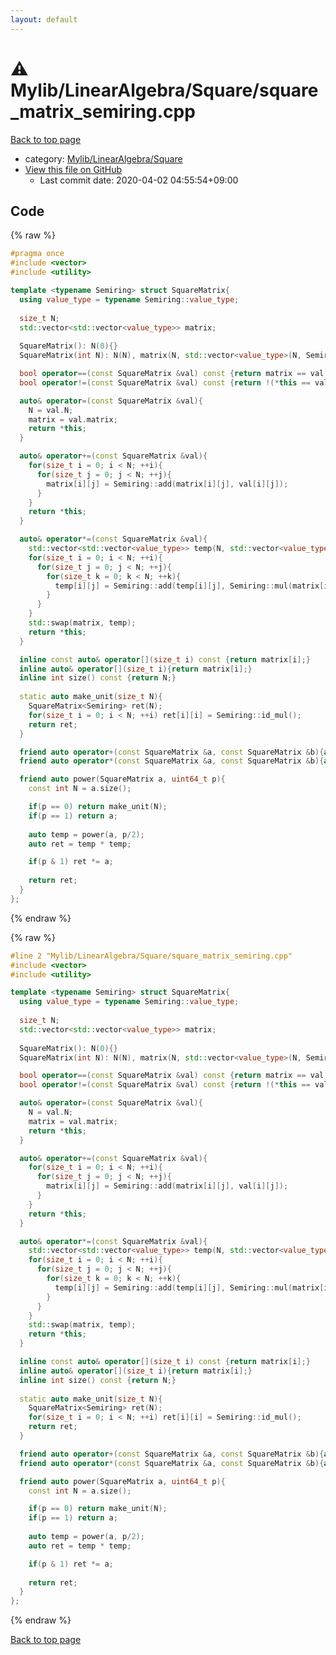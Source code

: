 ```yaml
---
layout: default
---
```


<!-- mathjax config similar to math.stackexchange -->
<script type="text/javascript" async
  src="https://cdnjs.cloudflare.com/ajax/libs/mathjax/2.7.5/MathJax.js?config=TeX-MML-AM_CHTML">
</script>
<script type="text/x-mathjax-config">
  MathJax.Hub.Config({
    TeX: { equationNumbers: { autoNumber: "AMS" }},
    tex2jax: {
      inlineMath: [ ['$','$'] ],
      processEscapes: true
    },
    "HTML-CSS": { matchFontHeight: false },
    displayAlign: "left",
    displayIndent: "2em"
  });
</script>

<script type="text/javascript" src="https://cdnjs.cloudflare.com/ajax/libs/jquery/3.4.1/jquery.min.js"></script>
<script src="https://cdn.jsdelivr.net/npm/jquery-balloon-js@1.1.2/jquery.balloon.min.js" integrity="sha256-ZEYs9VrgAeNuPvs15E39OsyOJaIkXEEt10fzxJ20+2I=" crossorigin="anonymous"></script>
<script type="text/javascript" src="../../../../assets/js/copy-button.js"></script>
<link rel="stylesheet" href="../../../../assets/css/copy-button.css" />


# :warning: Mylib/LinearAlgebra/Square/square_matrix_semiring.cpp

<a href="../../../../index.html">Back to top page</a>

* category: <a href="../../../../index.html#b58b3fdb1287502881e9117a37552614">Mylib/LinearAlgebra/Square</a>
* <a href="{{ site.github.repository_url }}/blob/master/Mylib/LinearAlgebra/Square/square_matrix_semiring.cpp">View this file on GitHub</a>
    - Last commit date: 2020-04-02 04:55:54+09:00




## Code

<a id="unbundled"></a>
{% raw %}
```cpp
#pragma once
#include <vector>
#include <utility>

template <typename Semiring> struct SquareMatrix{
  using value_type = typename Semiring::value_type;
  
  size_t N;
  std::vector<std::vector<value_type>> matrix;
  
  SquareMatrix(): N(0){}
  SquareMatrix(int N): N(N), matrix(N, std::vector<value_type>(N, Semiring::id_add())){}

  bool operator==(const SquareMatrix &val) const {return matrix == val.matrix;}
  bool operator!=(const SquareMatrix &val) const {return !(*this == val);}

  auto& operator=(const SquareMatrix &val){
    N = val.N;
    matrix = val.matrix;
    return *this;
  }

  auto& operator+=(const SquareMatrix &val){
    for(size_t i = 0; i < N; ++i){
      for(size_t j = 0; j < N; ++j){
        matrix[i][j] = Semiring::add(matrix[i][j], val[i][j]);
      }
    }
    return *this;
  }

  auto& operator*=(const SquareMatrix &val){
    std::vector<std::vector<value_type>> temp(N, std::vector<value_type>(N));
    for(size_t i = 0; i < N; ++i){
      for(size_t j = 0; j < N; ++j){
        for(size_t k = 0; k < N; ++k){
          temp[i][j] = Semiring::add(temp[i][j], Semiring::mul(matrix[i][k], val[k][j]));
        }
      }
    }
    std::swap(matrix, temp);
    return *this;
  }

  inline const auto& operator[](size_t i) const {return matrix[i];}
  inline auto& operator[](size_t i){return matrix[i];}
  inline int size() const {return N;}
  
  static auto make_unit(size_t N){
    SquareMatrix<Semiring> ret(N);
    for(size_t i = 0; i < N; ++i) ret[i][i] = Semiring::id_mul();
    return ret;
  }

  friend auto operator+(const SquareMatrix &a, const SquareMatrix &b){auto ret = a; ret += b; return ret;}
  friend auto operator*(const SquareMatrix &a, const SquareMatrix &b){auto ret = a; ret *= b; return ret;}

  friend auto power(SquareMatrix a, uint64_t p){
    const int N = a.size();

    if(p == 0) return make_unit(N);
    if(p == 1) return a;
  
    auto temp = power(a, p/2);
    auto ret = temp * temp;

    if(p & 1) ret *= a;
 
    return ret;
  }
};

```
{% endraw %}

<a id="bundled"></a>
{% raw %}
```cpp
#line 2 "Mylib/LinearAlgebra/Square/square_matrix_semiring.cpp"
#include <vector>
#include <utility>

template <typename Semiring> struct SquareMatrix{
  using value_type = typename Semiring::value_type;
  
  size_t N;
  std::vector<std::vector<value_type>> matrix;
  
  SquareMatrix(): N(0){}
  SquareMatrix(int N): N(N), matrix(N, std::vector<value_type>(N, Semiring::id_add())){}

  bool operator==(const SquareMatrix &val) const {return matrix == val.matrix;}
  bool operator!=(const SquareMatrix &val) const {return !(*this == val);}

  auto& operator=(const SquareMatrix &val){
    N = val.N;
    matrix = val.matrix;
    return *this;
  }

  auto& operator+=(const SquareMatrix &val){
    for(size_t i = 0; i < N; ++i){
      for(size_t j = 0; j < N; ++j){
        matrix[i][j] = Semiring::add(matrix[i][j], val[i][j]);
      }
    }
    return *this;
  }

  auto& operator*=(const SquareMatrix &val){
    std::vector<std::vector<value_type>> temp(N, std::vector<value_type>(N));
    for(size_t i = 0; i < N; ++i){
      for(size_t j = 0; j < N; ++j){
        for(size_t k = 0; k < N; ++k){
          temp[i][j] = Semiring::add(temp[i][j], Semiring::mul(matrix[i][k], val[k][j]));
        }
      }
    }
    std::swap(matrix, temp);
    return *this;
  }

  inline const auto& operator[](size_t i) const {return matrix[i];}
  inline auto& operator[](size_t i){return matrix[i];}
  inline int size() const {return N;}
  
  static auto make_unit(size_t N){
    SquareMatrix<Semiring> ret(N);
    for(size_t i = 0; i < N; ++i) ret[i][i] = Semiring::id_mul();
    return ret;
  }

  friend auto operator+(const SquareMatrix &a, const SquareMatrix &b){auto ret = a; ret += b; return ret;}
  friend auto operator*(const SquareMatrix &a, const SquareMatrix &b){auto ret = a; ret *= b; return ret;}

  friend auto power(SquareMatrix a, uint64_t p){
    const int N = a.size();

    if(p == 0) return make_unit(N);
    if(p == 1) return a;
  
    auto temp = power(a, p/2);
    auto ret = temp * temp;

    if(p & 1) ret *= a;
 
    return ret;
  }
};

```
{% endraw %}

<a href="../../../../index.html">Back to top page</a>

